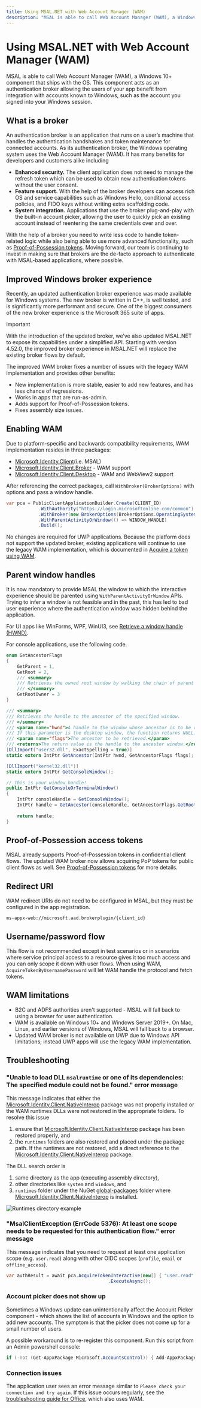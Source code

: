 ```yaml
---
title: Using MSAL.NET with Web Account Manager (WAM)
description: "MSAL is able to call Web Account Manager (WAM), a Windows 10+ component that ships with the OS. This component acts as an authentication broker allowing the users of your app benefit from integration with accounts known to Windows, such as the account you signed into your Windows session."
---
```


# Using MSAL.NET with Web Account Manager (WAM)

MSAL is able to call Web Account Manager (WAM), a Windows 10+ component that ships with the OS. This component acts as an authentication broker allowing the users of your app benefit from integration with accounts known to Windows, such as the account you signed into your Windows session.

## What is a broker

An authentication broker is an application that runs on a user’s machine that handles the authentication handshakes and token maintenance for connected accounts. As its authentication broker, the Windows operating system uses the Web Account Manager (WAM). It has many benefits for developers and customers alike including

- **Enhanced security.** The client application does not need to manage the refresh token which can be used to obtain new authentication tokens without the user consent.
- **Feature support.** With the help of the broker developers can access rich OS and service capabilities such as Windows Hello, conditional access policies, and FIDO keys without writing extra scaffolding code.
- **System integration.** Applications that use the broker plug-and-play with the built-in account picker, allowing the user to quickly pick an existing account instead of reentering the same credentials over and over.

With the help of a broker you need to write less code to handle token-related logic while also being able to use more advanced functionality, such as [Proof-of-Possession tokens](../../advanced/proof-of-possession-tokens.md). Moving forward, our team is continuing to invest in making sure that brokers are the de-facto approach to authenticate with MSAL-based applications, where possible.

## Improved Windows broker experience

Recently, an updated authentication broker experience was made available for Windows systems. The new broker is written in C++, is well tested, and is significantly more performant and secure. One of the biggest consumers of the new broker experience is the Microsoft 365 suite of apps.

> [!IMPORTANT]
> With the introduction of the updated broker, we’ve also updated MSAL.NET to expose its capabilities under a simplified API. Starting with version 4.52.0, the improved broker experience in MSAL.NET will replace the existing broker flows by default.

The improved WAM broker fixes a number of issues with the legacy WAM implementation and provides other benefits:

- New implementation is more stable, easier to add new features, and has less chance of regressions.
- Works in apps that are run-as-admin.
- Adds support for Proof-of-Possession tokens.
- Fixes assembly size issues.

## Enabling WAM

Due to platform-specific and backwards compatibility requirements, WAM implementation resides in three packages:

- [Microsoft.Identity.Client](https://www.nuget.org/packages/Microsoft.Identity.Client/)(i.e. MSAL)
- [Microsoft.Identity.Client.Broker](https://www.nuget.org/packages/Microsoft.Identity.Client.Broker/) - WAM support
- [Microsoft.Identity.Client.Desktop](https://www.nuget.org/packages/Microsoft.Identity.Client.Desktop/) - WAM and WebView2 support

After referencing the correct packages, call `WithBroker(BrokerOptions)` with options and pass a window handle.

```csharp
var pca = PublicClientApplicationBuilder.Create(CLIENT_ID)
            .WithAuthority("https://login.microsoftonline.com/common")
            .WithBroker(new BrokerOptions(BrokerOptions.OperatingSystems.Windows))
            .WithParentActivityOrWindow(() => WINDOW_HANDLE)
            .Build();
```

No changes are required for UWP applications. Because the platform does not support the updated broker, existing applications will continue to use the legacy WAM implementation, which is documented in [Acquire a token using WAM](/azure/active-directory/develop/scenario-desktop-acquire-token-wam).

## Parent window handles

It is now mandatory to provide MSAL the window to which the interactive experience should be parented using `WithParentActivityOrWindow` APIs. Trying to infer a window is not feasible and in the past, this has led to bad user experience where the authentication window was hidden behind the application.

For UI apps like WinForms, WPF, WinUI3, see [Retrieve a window handle (HWND)](/windows/apps/develop/ui-input/retrieve-hwnd).

For console applications, use the following code.

```csharp
enum GetAncestorFlags
{   
    GetParent = 1,
    GetRoot = 2,
    /// <summary>
    /// Retrieves the owned root window by walking the chain of parent and owner windows returned by GetParent.
    /// </summary>
    GetRootOwner = 3
}

/// <summary>
/// Retrieves the handle to the ancestor of the specified window.
/// </summary>
/// <param name="hwnd">A handle to the window whose ancestor is to be retrieved.
/// If this parameter is the desktop window, the function returns NULL. </param>
/// <param name="flags">The ancestor to be retrieved.</param>
/// <returns>The return value is the handle to the ancestor window.</returns>
[DllImport("user32.dll", ExactSpelling = true)]
static extern IntPtr GetAncestor(IntPtr hwnd, GetAncestorFlags flags);

[DllImport("kernel32.dll")]
static extern IntPtr GetConsoleWindow();

// This is your window handle!
public IntPtr GetConsoleOrTerminalWindow()
{
    IntPtr consoleHandle = GetConsoleWindow();
    IntPtr handle = GetAncestor(consoleHandle, GetAncestorFlags.GetRootOwner );
    
    return handle;
}
```

## Proof-of-Possession access tokens

MSAL already supports Proof-of-Possession tokens in confidential client flows. The updated WAM broker now allows acquiring PoP tokens for public client flows as well. See [Proof-of-Possession tokens](../../advanced/proof-of-possession-tokens.md) for more details.

## Redirect URI

WAM redirect URIs do not need to be configured in MSAL, but they must be configured in the app registration.

```text
ms-appx-web://microsoft.aad.brokerplugin/{client_id}
```

## Username/password flow

This flow is not recommended except in test scenarios or in scenarios where service principal access to a resource gives it too much access and you can only scope it down with user flows. When using WAM, `AcquireTokenByUsernamePassword` will let WAM handle the protocol and fetch tokens.

## WAM limitations

- B2C and ADFS authorities aren't supported - MSAL will fall back to using a browser for user authentication.
- WAM is available on Windows 10+ and Windows Server 2019+. On Mac, Linux, and earlier versions of Windows, MSAL will fall back to a browser.
- Updated WAM broker is not available on UWP due to Windows API limitations; instead UWP apps will use the legacy WAM implementation.

## Troubleshooting

### "Unable to load DLL `msalruntime` or one of its dependencies: The specified module could not be found." error message

This message indicates that either the [Microsoft.Identity.Client.NativeInterop](https://www.nuget.org/packages/Microsoft.Identity.Client.NativeInterop) package was not properly installed or the WAM runtimes DLLs were not restored in the appropriate folders. To resolve this issue

1. ensure that [Microsoft.Identity.Client.NativeInterop](https://www.nuget.org/packages/Microsoft.Identity.Client.NativeInterop) package has been restored properly, and
1. the `runtimes` folders are also restored and placed under the package path. If the runtimes are not restored, add a direct reference to the [Microsoft.Identity.Client.NativeInterop](https://www.nuget.org/packages/Microsoft.Identity.Client.NativeInterop) package.

The DLL search order is

1. same directory as the app (executing assembly directory),
1. other directories like `system` and `windows`, and
1. `runtimes` folder under the NuGet [global-packages](/nuget/consume-packages/managing-the-global-packages-and-cache-folders) folder where [Microsoft.Identity.Client.NativeInterop](https://www.nuget.org/packages/Microsoft.Identity.Client.NativeInterop) is installed.

![Runtimes directory example](../../media/nativeinterop-library.png)

### "MsalClientException (ErrCode 5376): At least one scope needs to be requested for this authentication flow." error message

This message indicates that you need to request at least one application scope (e.g. `user.read`) along with other OIDC scopes (`profile`, `email` or `offline_access`).

```csharp
var authResult = await pca.AcquireTokenInteractive(new[] { "user.read" })
                                      .ExecuteAsync();
```

### Account picker does not show up

Sometimes a Windows update can unintentionally affect the Account Picker component - which shows the list of accounts in Windows and the option to add new accounts. The symptom is that the picker does not come up for a small number of users.

A possible workaround is to re-register this component. Run this script from an Admin powershell console:

```powershell
if (-not (Get-AppxPackage Microsoft.AccountsControl)) { Add-AppxPackage -Register "$env:windir\SystemApps\Microsoft.AccountsControl_cw5n1h2txyewy\AppxManifest.xml" -DisableDevelopmentMode -ForceApplicationShutdown } Get-AppxPackage Microsoft.AccountsControl
```

### Connection issues

The application user sees an error message similar to `Please check your connection and try again`. If this issue occurs regularly, see the [troubleshooting guide for Office](/microsoft-365/troubleshoot/authentication/connection-issue-when-sign-in-office-2016), which also uses WAM.
